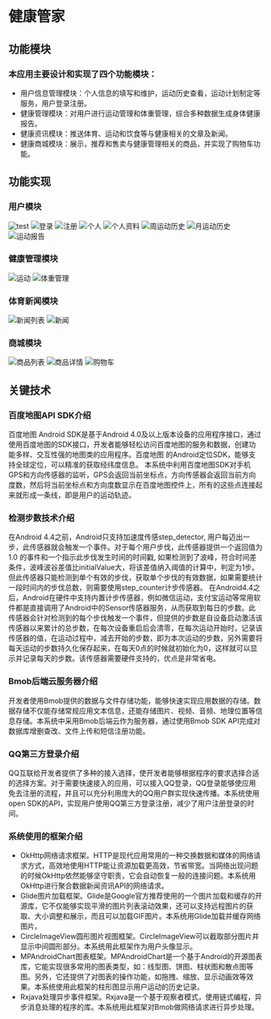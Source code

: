 # 健康管家

## 功能模块
### 本应用主要设计和实现了四个功能模块：
- 用户信息管理模块：个人信息的填写和维护，运动历史查看，运动计划制定等服务，用户登录注册。
- 健康管理模块：对用户进行运动管理和体重管理，综合多种数据生成身体健康报告。
- 健康资讯模块：推送体育、运动和饮食等与健康相关的文章及新闻。
- 健康商城模块：展示，推荐和售卖与健康管理相关的商品，并实现了购物车功能。



## 功能实现
### 用户模块
![test](https://italker-plz.oss-cn-hongkong.aliyuncs.com/android.png)
![登录](https://raw.githubusercontent.com/plzspara/image/master/healthManager/login.jpg)
![注册](https://raw.githubusercontent.com/plzspara/image/master/healthManager/register.jpg)
![个人](https://raw.githubusercontent.com/plzspara/image/master/healthManager/personal.jpg)
![个人资料](https://raw.githubusercontent.com/plzspara/image/master/healthManager/receiver.jpg)
![周运动历史](https://raw.githubusercontent.com/plzspara/image/master/healthManager/week_sportHis.jpg)
![月运动历史](https://raw.githubusercontent.com/plzspara/image/master/healthManager/month_sportHis.jpg)
![运动报告](https://raw.githubusercontent.com/plzspara/image/master/healthManager/healthReport.jpg)

### 健康管理模块
![运动](https://raw.githubusercontent.com/plzspara/image/master/healthManager/run.jpg)
![体重管理](https://raw.githubusercontent.com/plzspara/image/master/healthManager/weight.jpg)

### 体育新闻模块
![新闻列表](https://raw.githubusercontent.com/plzspara/image/master/healthManager/newsList.jpg)
![新闻](https://raw.githubusercontent.com/plzspara/image/master/healthManager/news.jpg)

### 商城模块
![商品列表](https://raw.githubusercontent.com/plzspara/image/master/healthManager/goods.jpg)
![商品详情](https://raw.githubusercontent.com/plzspara/image/master/healthManager/goodsDe.jpg)
![购物车](https://raw.githubusercontent.com/plzspara/image/master/healthManager/shopCar.jpg)




## 关键技术
### 百度地图API SDK介绍
百度地图 Android SDK是基于Android 4.0及以上版本设备的应用程序接口，通过使用百度地图的SDK接口，开发者能够轻松访问百度地图的服务和数据，创建功能多样、交互性强的地图类的应用程序。百度地图 的Android定位SDK，能够支持全球定位，可以精准的获取经纬度信息。
本系统中利用百度地图SDK对手机GPS和方向传感器的监听，GPS会返回当前坐标点，方向传感器会返回当前方向度数，然后将当前坐标点和方向度数显示在百度地图控件上，所有的这些点连接起来就形成一条线，即是用户的运动轨迹。

### 检测步数技术介绍
在Android 4.4之前，Android只支持加速度传感step_detector, 用户每迈出一步，此传感器就会触发一个事件。对于每个用户步伐，此传感器提供一个返回值为 1.0 的事件和一个指示此步伐发生时间的时间戳, 如果检测到了波峰，符合时间差条件，波峰波谷差值比initialValue大，将该差值纳入阈值的计算中，判定为1步。但此传感器只能检测到单个有效的步伐，获取单个步伐的有效数据，如果需要统计一段时间内的步伐总数，则需要使用step_counter计步传感器。
在Android4.4之后，Android在硬件中支持内置计步传感器，例如微信运动，支付宝运动等常用软件都是直接调用了Android中的Sensor传感器服务，从而获取到每日的步数。此传感器会针对检测到的每个步伐触发一个事件，但提供的步数是自设备启动激活该传感器以来累计的总步数，在每次设备重启后会清零，在每次运动开始时，记录该传感器的值，在运动过程中，减去开始的步数，即为本次运动的步数，另外需要将每天运动的步数持久化保存起来，在每天0点的时候就初始化为0，这样就可以显示并记录每天的步数。该传感器需要硬件支持的，优点是非常省电。

### Bmob后端云服务器介绍
开发者使用Bmob提供的数据与文件存储功能，能够快速实现应用数据的存储。数据存储不仅能存储常规应用文本信息，还能存储图片、视频、音频、地理位置等信息存储。本系统中采用Bmob后端云作为服务器，通过使用Bmob SDK API完成对数据库增删查改、文件上传和短信注册功能。

### QQ第三方登录介绍
QQ互联给开发者提供了多种的接入选择，使开发者能够根据程序的要求选择合适的选择方案。对于需要快速接入的应用，可以接入QQ登录，QQ登录能够使应用免去注册的流程，并且可以充分利用庞大的QQ用户群实现快速传播。本系统使用open SDK的API，实现用户使用QQ第三方登录注册，减少了用户注册登录的时间。

### 系统使用的框架介绍
- OkHttp网络请求框架。HTTP是现代应用常用的一种交换数据和媒体的网络请求方式，高效地使用HTTP能让资源加载更高效，节省带宽。当网络出现问题的时候OkHttp依然能够坚守职责，它会自动恢复一般的连接问题。本系统用OkHttp进行聚合数据新闻资讯API的网络请求。
- Glide图片加载框架。Glide是Google官方推荐使用的一个图片加载和缓存的开源库，它不仅能够实现平滑的图片列表滚动效果，还可以支持远程图片的获取、大小调整和展示，而且可以加载GIF图片。本系统用Glide加载并缓存网络图片。
- CircleImageView圆形图片视图框架。CircleImageView可以截取部分图片并显示中间圆形部分。本系统用此框架作为用户头像显示。
- MPAndroidChart图表框架。MPAndroidChart是一个基于Android的开源图表库，它能实现很多常用的图表类型，如：线型图、饼图、柱状图和散点图等图。另外，它还提供了对图表的操作功能，如拖拽、缩放、显示动画效等效果。本系统使用此框架的柱形图显示用户运动的历史记录。
- Rxjava处理异步事件框架。Rxjava是一个基于观察者模式，使用链式编程，异步消息处理的程序的库。本系统用此框架对Bmob做网络请求进行异步处理。
